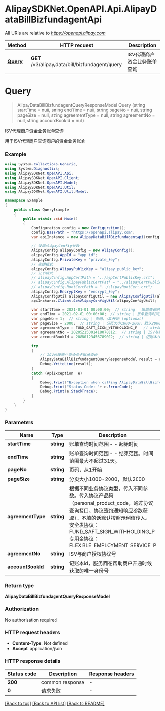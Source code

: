 # AlipaySDKNet.OpenAPI.Api.AlipayDataBillBizfundagentApi

All URIs are relative to *https://openapi.alipay.com*

Method | HTTP request | Description
------------- | ------------- | -------------
[**Query**](AlipayDataBillBizfundagentApi.md#query) | **GET** /v3/alipay/data/bill/bizfundagent/query | ISV代理商户资金业务账单查询


<a name="query"></a>
# **Query**
> AlipayDataBillBizfundagentQueryResponseModel Query (string startTime = null, string endTime = null, string pageNo = null, string pageSize = null, string agreementType = null, string agreementNo = null, string accountBookId = null)

ISV代理商户资金业务账单查询

用于ISV代理商户查询商户的资金业务账单

### Example
```csharp
using System.Collections.Generic;
using System.Diagnostics;
using AlipaySDKNet.OpenAPI.Api;
using AlipaySDKNet.OpenAPI.Client;
using AlipaySDKNet.OpenAPI.Model;
using AlipaySDKNet.OpenAPI.Util;
using AlipaySDKNet.OpenAPI.Util.Model;

namespace Example
{
    public class QueryExample
    {
        public static void Main()
        {
            Configuration config = new Configuration();
            config.BasePath = "https://openapi.alipay.com";
            var apiInstance = new AlipayDataBillBizfundagentApi(config);

            // 设置alipayConfig参数
            AlipayConfig alipayConfig = new AlipayConfig();
            alipayConfig.AppId = "app_id";
            alipayConfig.PrivateKey = "private_key";
            // 密钥模式
            alipayConfig.AlipayPublicKey = "alipay_public_key";
            // 证书模式
            // alipayConfig.AppCertPath = "../appCertPublicKey.crt";
            // alipayConfig.AlipayPublicCertPath = "../alipayCertPublicKey_RSA2.crt";
            // alipayConfig.RootCertPath = "../alipayRootCert.crt";
            alipayConfig.EncryptKey = "encrypt_key";
            AlipayConfigUtil alipayConfigUtil = new AlipayConfigUtil(alipayConfig);
            apiInstance.Client.SetAlipayConfigUtil(alipayConfigUtil);

            var startTime = 2021-01-01 00:00:00;  // string | 账单查询时间范围 - - 起始时间 (optional) 
            var endTime = 2021-02-01 00:00:00;  // string | 账单查询时间范围 - - 结束范围。时间范围最大不超过31天。 (optional) 
            var pageNo = 1;  // string | 页码，从1开始 (optional) 
            var pageSize = 2000;  // string | 分页大小1000-2000，默认2000 (optional) 
            var agreementType = FUND_SAFT_SIGN_WITHHOLDING_P;  // string | 根据不同业务协议类型，传入不同参数。传入协议产品码（personal_product_code，通过协议查询接口、协议签约通知响应参数获取），不填的话默认按照示例值传入。 安全发协议：FUND_SAFT_SIGN_WITHHOLDING_P 专用金协议：FLEXIBLE_EMPLOYMENT_SERVICE_P (optional) 
            var agreementNo = 20205215001418078112;  // string | ISV与商户授权协议号 (optional) 
            var accountBookId = 20880123456789012;  // string | 记账本id，服务商在帮助商户开通时候获取的唯一身份号 (optional) 

            try
            {
                // ISV代理商户资金业务账单查询
                AlipayDataBillBizfundagentQueryResponseModel result = apiInstance.Query(startTime, endTime, pageNo, pageSize, agreementType, agreementNo, accountBookId);
                Debug.WriteLine(result);
            }
            catch (ApiException  e)
            {
                Debug.Print("Exception when calling AlipayDataBillBizfundagentApi.Query: " + e.Message );
                Debug.Print("Status Code: "+ e.ErrorCode);
                Debug.Print(e.StackTrace);
            }
        }
    }
}
```

### Parameters

Name | Type | Description  | Notes
------------- | ------------- | ------------- | -------------
 **startTime** | **string**| 账单查询时间范围 - - 起始时间 | [optional] 
 **endTime** | **string**| 账单查询时间范围 - - 结束范围。时间范围最大不超过31天。 | [optional] 
 **pageNo** | **string**| 页码，从1开始 | [optional] 
 **pageSize** | **string**| 分页大小1000-2000，默认2000 | [optional] 
 **agreementType** | **string**| 根据不同业务协议类型，传入不同参数。传入协议产品码（personal_product_code，通过协议查询接口、协议签约通知响应参数获取），不填的话默认按照示例值传入。 安全发协议：FUND_SAFT_SIGN_WITHHOLDING_P 专用金协议：FLEXIBLE_EMPLOYMENT_SERVICE_P | [optional] 
 **agreementNo** | **string**| ISV与商户授权协议号 | [optional] 
 **accountBookId** | **string**| 记账本id，服务商在帮助商户开通时候获取的唯一身份号 | [optional] 

### Return type

**AlipayDataBillBizfundagentQueryResponseModel**

### Authorization

No authorization required

### HTTP request headers

 - **Content-Type**: Not defined
 - **Accept**: application/json


### HTTP response details
| Status code | Description | Response headers |
|-------------|-------------|------------------|
| **200** | common response |  -  |
| **0** | 请求失败 |  -  |

[[Back to top]](#) [[Back to API list]](../README.md#documentation-for-api-endpoints) [[Back to README]](../README.md)

